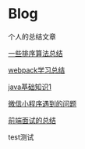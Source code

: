 # Blog
个人的总结文章

[一些排序算法总结](./Blog/algorithm.md)

[webpack学习总结](./Blog/webpack学习总结.md)

[java基础知识1](./Blog/java基础知识1.md)

[微信小程序遇到的问题](./Blog/微信小程序遇到的坑.md)

[前端面试的总结](https://github.com/RebornL/interview-experience)

test测试
